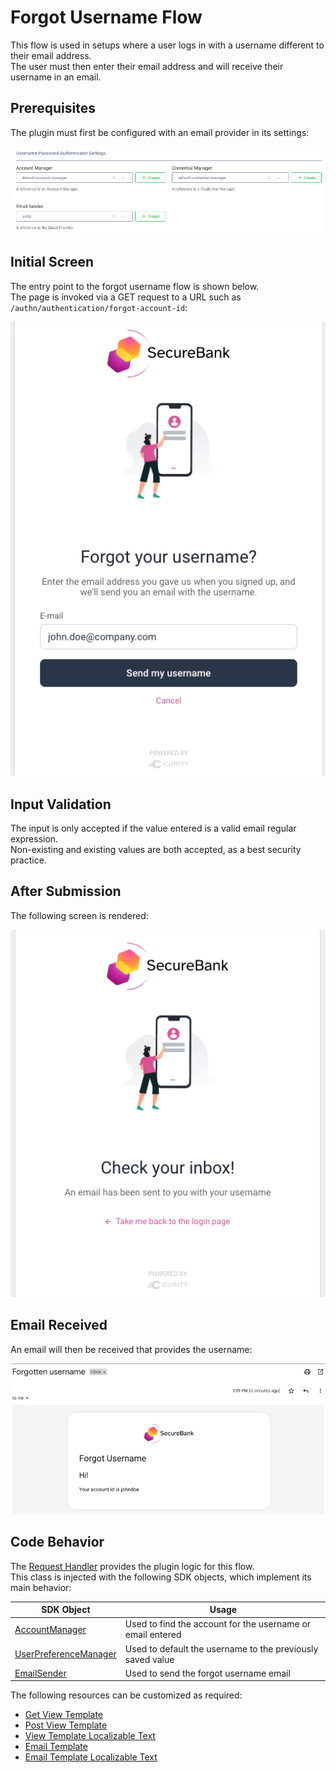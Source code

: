 # Forgot Username Flow

This flow is used in setups where a user logs in with a username different to their email address.\
The user must then enter their email address and will receive their username in an email.

## Prerequisites

The plugin must first be configured with an email provider in its settings:

![Email Provider](images/shared/authenticator-settings.png)

## Initial Screen

The entry point to the forgot username flow is shown below.\
The page is invoked via a GET request to a URL such as `/authn/authentication/forgot-account-id`:

![Initial Screen](images/forgot-username/initial.png)

## Input Validation

The input is only accepted if the value entered is a valid email regular expression.\
Non-existing and existing values are both accepted, as a best security practice.

## After Submission

The following screen is rendered:

![Submitted](images/forgot-username/submitted.png)

## Email Received

An email will then be received that provides the username:

![Email Received](images/forgot-username/email.png)

## Code Behavior

The [Request Handler](../src/main/java/io/curity/identityserver/plugin/usernamepassword/forgotAccountId/UsernamePasswordForgotAccountIdRequestHandler.java) provides the plugin logic for this flow.\
This class is injected with the following SDK objects, which implement its main behavior:

| SDK Object | Usage |
| ---------- | ----- |
| [AccountManager](https://curity.io/docs/idsvr-java-plugin-sdk/latest/se/curity/identityserver/sdk/service/AccountManager.html) | Used to find the account for the username or email entered |
| [UserPreferenceManager](https://curity.io/docs/idsvr-java-plugin-sdk/latest/se/curity/identityserver/sdk/service/UserPreferenceManager.html) | Used to default the username to the previously saved value |
| [EmailSender](https://curity.io/docs/idsvr-java-plugin-sdk/latest/se/curity/identityserver/sdk/service/EmailSender.html) | Used to send the forgot username email |

The following resources can be customized as required:

- [Get View Template](../src/main/resources/templates/authenticator/username-password-authenticator/forgot-account-id/get.vm)
- [Post View Template](../src/main/resources/templates/authenticator/username-password-authenticator/forgot-account-id/post.vm)
- [View Template Localizable Text](../src/main/resources/messages/en/authenticator/username-password-authenticator/forgot-account-id/messages)
- [Email Template](../src/main/resources/templates/authenticator/username-password-authenticator/email/forgot-account-id/email.vm) 
- [Email Template Localizable Text](../src/main/resources/messages/en/authenticator/username-password-authenticator/email/forgot-account-id/messages)